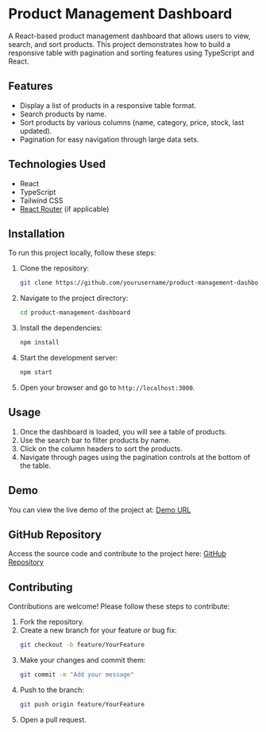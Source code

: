 # Product Management Dashboard

A React-based product management dashboard that allows users to view, search, and sort products. This project demonstrates how to build a responsive table with pagination and sorting features using TypeScript and React.

## Features

- Display a list of products in a responsive table format.
- Search products by name.
- Sort products by various columns (name, category, price, stock, last updated).
- Pagination for easy navigation through large data sets.

## Technologies Used

- React
- TypeScript
- Tailwind CSS
- [React Router](https://reactrouter.com/) (if applicable)

## Installation

To run this project locally, follow these steps:

1. Clone the repository:

   ```bash
   git clone https://github.com/yourusername/product-management-dashboard.git
   ```

2. Navigate to the project directory:

   ```bash
   cd product-management-dashboard
   ```

3. Install the dependencies:

   ```bash
   npm install
   ```

4. Start the development server:

   ```bash
   npm start
   ```

5. Open your browser and go to `http://localhost:3000`.

## Usage

1. Once the dashboard is loaded, you will see a table of products.
2. Use the search bar to filter products by name.
3. Click on the column headers to sort the products.
4. Navigate through pages using the pagination controls at the bottom of the table.

## Demo

You can view the live demo of the project at: [Demo URL](https://your-demo-url.com)

## GitHub Repository

Access the source code and contribute to the project here: [GitHub Repository](https://github.com/yourusername/product-management-dashboard)

## Contributing

Contributions are welcome! Please follow these steps to contribute:

1. Fork the repository.
2. Create a new branch for your feature or bug fix:
   ```bash
   git checkout -b feature/YourFeature
   ```
3. Make your changes and commit them:
   ```bash
   git commit -m "Add your message"
   ```
4. Push to the branch:
   ```bash
   git push origin feature/YourFeature
   ```
5. Open a pull request.
